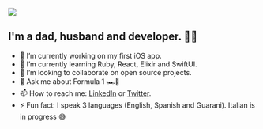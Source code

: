 ![](https://komarev.com/ghpvc/?username=fabianskier&color=brightgreen&style=flat-square)
## I'm a dad, husband and developer. 👋😊

<!--
**fabianskier/fabianskier** is a ✨ _special_ ✨ repository because its `README.md` (this file) appears on your GitHub profile.

Here are some ideas to get you started:
-->
- 📲 I’m currently working on my first iOS app.
- 🌱 I’m currently learning Ruby, React, Elixir and SwiftUI.
- 👯 I’m looking to collaborate on open source projects.
- 💬 Ask me about Formula 1 🏎️💨
- 📫 How to reach me: [LinkedIn](https://www.linkedin.com/in/fabianskier/) or [Twitter](https://twitter.com/fabianskier).
- ⚡ Fun fact: I speak 3 languages (English, Spanish and Guarani). Italian is in progress 😅

